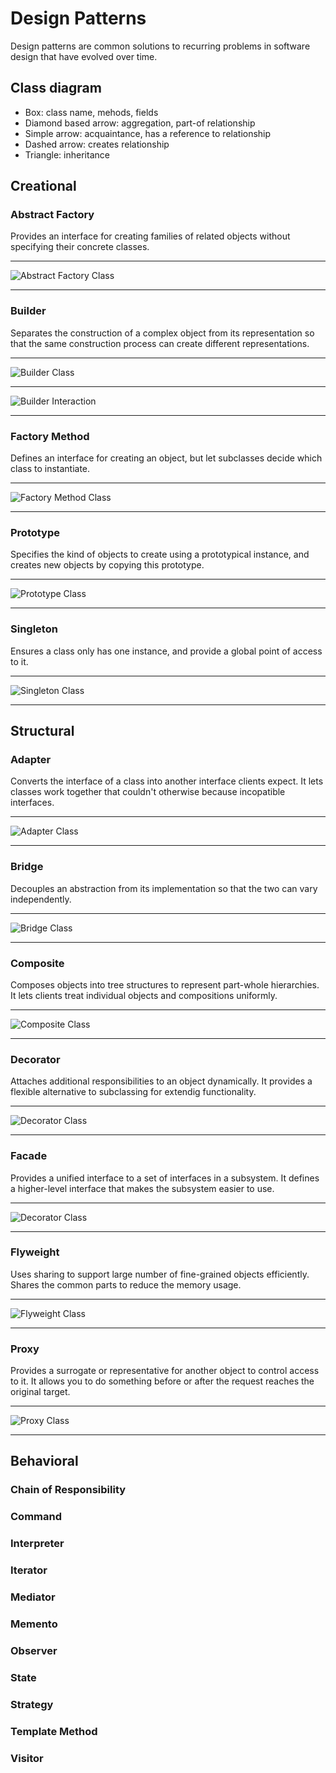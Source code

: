 Design Patterns
===============

Design patterns are common solutions to recurring problems in software design that have evolved over time.

Class diagram
-------------

* Box: class name, mehods, fields
* Diamond based arrow: aggregation, part-of relationship
* Simple arrow: acquaintance, has a reference to relationship
* Dashed arrow: creates relationship
* Triangle: inheritance

Creational
----------

### Abstract Factory

Provides an interface for creating families of related objects without specifying their concrete classes.

---

![Abstract Factory Class](/01-abstract-factory-class.svg)

---

### Builder

Separates the construction of a complex object from its representation so that the same construction process can create different representations.

---

![Builder Class](/02-builder-class.svg)

---

![Builder Interaction](/02-builder-interaction.svg)

---

### Factory Method

Defines an interface for creating an object, but let subclasses decide which class to instantiate.

---

![Factory Method Class](/03-factory-method-class.svg)

---

### Prototype

Specifies the kind of objects to create using a prototypical instance, and creates new objects by copying this prototype.

---

![Prototype Class](/04-prototype-class.svg)

---

### Singleton

Ensures a class only has one instance, and provide a global point of access to it.

---

![Singleton Class](/05-singleton-class.svg)

---

Structural
----------

### Adapter

Converts the interface of a class into another interface clients expect. It lets classes work together that couldn't otherwise because incopatible interfaces.

---

![Adapter Class](/06-adapter-class.svg)

---

### Bridge

Decouples an abstraction from its implementation so that the two can vary independently.

---

![Bridge Class](/07-bridge-class.svg)

---

### Composite

Composes objects into tree structures to represent part-whole hierarchies. It lets clients treat individual objects and compositions uniformly.

---

![Composite Class](/08-composite-class.svg)

---

### Decorator

Attaches additional responsibilities to an object dynamically. It provides a flexible alternative to subclassing for extendig functionality.

---

![Decorator Class](/09-decorator-class.svg)

---

### Facade

Provides a unified interface to a set of interfaces in a subsystem. It defines a higher-level interface that makes the subsystem easier to use.

---

![Decorator Class](/10-facade-class.svg)

---

### Flyweight

Uses sharing to support large number of fine-grained objects efficiently. Shares the common parts to reduce the memory usage.

---

![Flyweight Class](/11-flyweight-class.svg)

---

### Proxy

Provides a surrogate or representative for another object to control access to it. It allows you to do something before or after the request reaches the original target.

---

![Proxy Class](/12-proxy-class.svg)

---

Behavioral
----------

### Chain of Responsibility

### Command

### Interpreter

### Iterator

### Mediator

### Memento

### Observer

### State

### Strategy

### Template Method

### Visitor